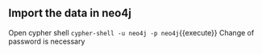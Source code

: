 ## Import the data in neo4j

Open cypher shell
`cypher-shell -u neo4j -p neo4j`{{execute}}
Change of password is necessary

